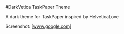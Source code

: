 #DarkVetica TaskPaper Theme

A dark theme for TaskPaper inspired by HelveticaLove

Screenshot: [www.google.com]
